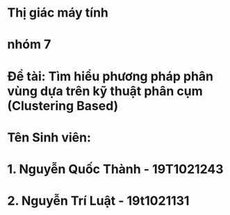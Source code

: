 # Thị giác máy tính
# nhóm 7
# Đề tài: Tìm hiểu phương pháp phân vùng dựa trên kỹ thuật phân cụm (Clustering Based)
# Tên Sinh viên: 
#             1. Nguyễn Quốc Thành - 19T1021243
#             2. Nguyễn Trí Luật - 19t1021131
